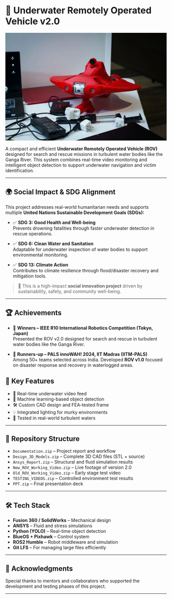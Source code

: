# 🤖 Underwater Remotely Operated Vehicle v2.0

![ROV Preview](rov_preview.webp)

A compact and efficient **Underwater Remotely Operated Vehicle (ROV)** designed for search and rescue missions in turbulent water bodies like the Ganga River. This system combines real-time video monitoring and intelligent object detection to support underwater navigation and victim identification.

---

## 🌍 Social Impact & SDG Alignment

This project addresses real-world humanitarian needs and supports multiple **United Nations Sustainable Development Goals (SDGs):**

- ✅ **SDG 3: Good Health and Well-being**  
  Prevents drowning fatalities through faster underwater detection in rescue operations.

- ✅ **SDG 6: Clean Water and Sanitation**  
  Adaptable for underwater inspection of water bodies to support environmental monitoring.

- ✅ **SDG 13: Climate Action**  
  Contributes to climate resilience through flood/disaster recovery and mitigation tools.

> 🎯 This is a high-impact **social innovation project** driven by sustainability, safety, and community well-being.

---

## 🏆 Achievements

- 🥇 **Winners – IEEE R10 International Robotics Competition (Tokyo, Japan)**  
  Presented the ROV v2.0 designed for search and rescue in turbulent water bodies like the Ganga River.

- 🥈 **Runners-up – PALS innoWAH! 2024, IIT Madras (IITM-PALS)**  
  Among 50+ teams selected across India. Developed **ROV v1.0** focused on disaster response and recovery in waterlogged areas.

## 🌟 Key Features
- 🎥 Real-time underwater video feed  
- 🧠 Machine learning-based object detection  
- 🛠️ Custom CAD design and FEA-tested frame  
- 💡 Integrated lighting for murky environments  
- 🤿 Tested in real-world turbulent waters  

---

## 📁 Repository Structure
- `Documentation.zip` – Project report and workflow  
- `Design_3D_Models.zip` – Complete 3D CAD files (STL + source)  
- `Ansys_Report.zip` – Structural and fluid simulation results  
- `New_ROV_Working_Video.zip` – Live footage of version 2.0  
- `Old_ROV_Working_Video.zip` – Early stage test video  
- `TESTING_VIDEOS.zip` – Controlled environment test results  
- `PPT.zip` – Final presentation deck  

---

## 🛠️ Tech Stack
- **Fusion 360 / SolidWorks** – Mechanical design  
- **ANSYS** – Fluid and stress simulations  
- **Python (YOLO)** – Real-time object detection  
- **BlueOS + Pixhawk** – Control system  
- **ROS2 Humble** – Robot middleware and simulation  
- **Git LFS** – For managing large files efficiently  

---

## 🙌 Acknowledgments
Special thanks to mentors and collaborators who supported the development and testing phases of this project.

---
